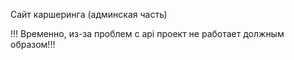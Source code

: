 Сайт каршеринга (админская часть)

!!! Временно, из-за проблем с api проект не работает должным образом!!!
